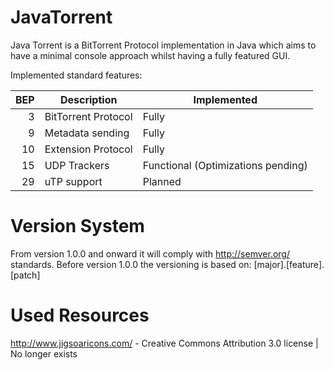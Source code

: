 JavaTorrent
===========

Java Torrent is a BitTorrent Protocol implementation in Java which aims to have a minimal console approach whilst having a fully featured GUI.

Implemented standard features:

BEP | Description | Implemented 
---:| ----------- | ----------- 
3   | BitTorrent Protocol | Fully 
9 | Metadata sending | Fully
10 | Extension Protocol | Fully
15 | UDP Trackers | Functional (Optimizations pending)
29 | uTP support | Planned


Version System
===========
From version 1.0.0 and onward it will comply with http://semver.org/ standards.
Before version 1.0.0 the versioning is based on: [major].[feature].[patch]

Used Resources
===========
http://www.jigsoaricons.com/ - Creative Commons Attribution 3.0 license | No longer exists
